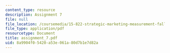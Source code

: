 ```yaml
---
content_type: resource
description: Assignment 7
file: null
file_location: /coursemedia/15-822-strategic-marketing-measurement-fall-2002/8a9904f05420a53e061a80d7b1e7d82a_assignment_7.pdf
file_type: application/pdf
resourcetype: Document
title: assignment_7.pdf
uid: 8a9904f0-5420-a53e-061a-80d7b1e7d82a
---
```

